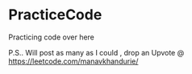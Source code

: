 # PracticeCode
Practicing code over here 


P.S.. Will post as many as I could , drop an Upvote  @ https://leetcode.com/manavkhandurie/